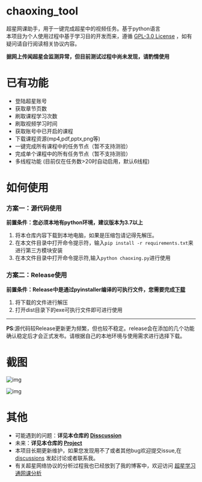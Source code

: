 # chaoxing_tool
超星网课助手，用于一键完成超星中的视频任务。基于python语言  
本项目为个人使用过程中基于学习目的开发而来，遵循 [GPL-3.0 License](https://github.com/liuyunfz/chaoxing_tool/blob/master/LICENSE) ，如有疑问请自行阅读相关协议内容。
  
**据网上传闻超星会监测异常，但目前测试过程中尚未发现，请酌情使用**
# 已有功能 
- 登陆超星账号
- 获取章节页数
- 刷取课程学习次数
- 刷取视频学习时间  
- 获取账号中已开启的课程
- 下载课程资源(mp4,pdf,pptx,png等)
- 一键完成所有课程中的任务节点（暂不支持测验）
- 完成单个课程中的所有任务节点（暂不支持测验）
- 多线程功能 (目前仅在任务数>20时自动启用，默认6线程)  
# 如何使用
### 方案一：源代码使用
**前置条件：您必须本地有python环境，建议版本为3.7以上**  
1. 将本仓库内容下载到本地电脑，如果是压缩包请记得先解压。  
2. 在本文件目录中打开命令提示符，输入`pip install -r requirements.txt`来进行第三方模块安装  
3. 在本文件目录中打开命令提示符,输入`python chaoxing.py`进行使用

### 方案二：Release使用
**前置条件：Release中是通过pyinstaller编译的可执行文件，您需要完成[下载](https://github.com/liuyunfz/chaoxing_tool/releases)**  
1. 将下载的文件进行解压  
2. 打开dist目录下的exe可执行文件即可进行使用  

---
**PS**:源代码较Release更新更为频繁，但也较不稳定。release会在添加的几个功能确认稳定后才会正式发布。请根据自己的本地环境与使用需求进行选择下载。 

# 截图
![img](https://user-images.githubusercontent.com/77034643/167157788-ebc85ee5-00af-4d80-bf7a-27002c94a5dc.jpg)    

![img](https://user-images.githubusercontent.com/77034643/167157706-0a744234-9574-4f87-ac79-49b11f6b2d39.jpg)      
# 其他
- 可能遇到的问题：**详见本仓库的 [Disscussion](https://github.com/liuyunfz/chaoxing_tool/discussions/3)**   
- 未来：**详见本仓库的 [Project](https://github.com/liuyunfz/chaoxing_tool/projects)**  
- 本项目长期更新维护，如果您发现用不了或者其他bug欢迎提交issue,在 [discussions](https://github.com/liuyunfz/chaoxing_tool/discussions) 发起讨论或者联系我。  
- 有关超星网络协议的分析过程我也已经放到了我的博客中，欢迎访问 [超星学习通网课分析](https://blog.6yfz.cn/tutorial/python-spider-chaoxing.html)   
